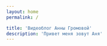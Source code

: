 ```yaml
---
layout: home
permalink: /

title: 'Видеоблог Анны Громовой'
description: 'Привет меня зовут Аня'
---
```

